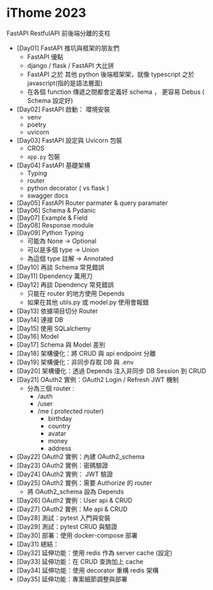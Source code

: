 # iThome 2023

FastAPI RestfulAPI 前後端分離的支柱

-  [Day01]  FastAPI 推坑與框架的朋友們
    - FastAPI 優點
    - django / flask / FastAPI 大比拼
    - FastAPI 之於 其他 python 後端框架架，就像 typescript 之於 javascript(指的是語法層面)
    - 在各個 function 傳遞之間都會定義好 schema ， 更容易 Debus ( Schema 設定好)
- [Day02]  FastAPI 啟動： 環境安裝
    - venv 
    - poetry 
    - uvicorn
- [Day03] FastAPI 設定與 Uvicorn 包裝
    - CROS
    - `app.py` 包裝
- [Day04] FastAPI 基礎架構
    - Typing 
    - router
    - python decorator ( vs flask )
    - swagger docs 
- [Day05] FastAPI Router parmater & query paramater
- [Day06] Schema & Pydanic
- [Day07] Example & Field
- [Day08] Response module
- [Day09] Python Typing 
    - 可能為 None -> Optional
    - 可以是多個 type -> Union
    - 為這個 type 註解 -> Annotated
- [Day10] 再談 Schema 常見錯誤
- [Day11] Dpendency 萬用刀
- [Day12] 再談 Dpendency 常見錯誤
    - 只能在 router 的地方使用 Depends
    - 如果在其他 utils.py 或 model.py 使用會報錯
- [Day13] 依據項目切分 Router
- [Day14] 連接 DB
- [Day15] 使用 SQLalchemy
- [Day16] Model
- [Day17] Schema 與 Model 差別
- [Day18] 架構優化：將 CRUD 與 api endpoint 分離
- [Day19] 架構優化：非同步存取 DB 與 .env
- [Day20] 架構優化：透過 Depends 注入非同步 DB Session 到 CRUD
- [Day21] OAuth2 實例：OAuth2 Login / Refresh JWT 機制
    - 分為三個 router : 
        - /auth
        - /user
        - /me ( protected router)
            - birthday
            - country
            - avatar
            - money
            - address
- [Day22] OAuth2 實例：內建 OAuth2_schema
- [Day23] OAuth2 實例：密碼驗證
- [Day24] OAuth2 實例： JWT 驗證
- [Day25] OAuth2 實例：需要 Authorize 的 router
    - 將 OAuth2_schema 設為 Depends
- [Day26] OAuth2 實例：User api & CRUD
- [Day27] OAuth2 實例：Me api & CRUD
- [Day28] 測試：pytest 入門與安裝
- [Day29] 測試：pytest CRUD 與驗證
- [Day30] 部署：使用 docker-compose 部署
- [Day31] 總結：
- [Day32] 延伸功能：使用 redis 作為 server cache (設定)
- [Day33] 延伸功能：在 CRUD 查詢加上 cache
- [Day34] 延伸功能：使用 decorator 重構 redis 架構
- [Day35] 延伸功能：專案細節調整與部署

    